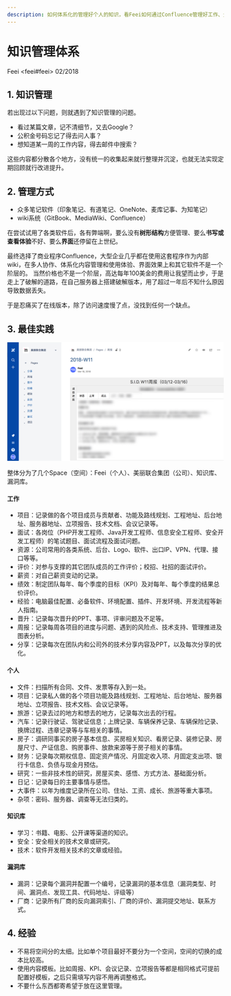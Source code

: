 ```yaml
---
description: 如何体系化的管理好个人的知识，看Feei如何通过Confluence管理好工作、生活、个人、项目以及知识库。
---
```


# 知识管理体系

Feei <feei#feei> 02/2018

## 1. 知识管理

若出现过以下问题，则就遇到了知识管理的问题。

- 看过某篇文章，记不清细节，又去Google？
- 公积金号码忘记了得去问人事？
- 想知道某一周的工作内容，得去邮件中搜索？

这些内容都分散各个地方，没有统一的收集起来就行整理并沉淀，也就无法实现定期回顾就行改进提升。

## 2. 管理方式

- 众多笔记软件（印象笔记、有道笔记、OneNote、麦库记事、为知笔记）
- wiki系统（GitBook、MediaWiki、Confluence）

在尝试试用了各类软件后，各有弊端啊，要么没有**树形结构**方便管理、要么**书写或查看体验**不好、要么**界面**还停留在上世纪。

最终选择了商业程序Confluence，大型企业几乎都在使用这套程序作为内部wiki，在多人协作、体系化内容管理和使用体验、界面效果上和其它软件不是一个阶层的。
当然价格也不是一个阶层，高达每年100美金的费用让我望而止步，于是走上了破解的道路，在自己服务器上搭建破解版本，用了超过一年后不知什么原因导致数据丢失。

于是忍痛买了在线版本，除了访问速度慢了点，没找到任何一个缺点。

## 3. 最佳实践

![知识管理系统](images/kms_01.jpg)

整体分为了几个Space（空间）：Feei（个人）、美丽联合集团（公司）、知识库、漏洞库。


#### 工作

- 项目：记录做的各个项目成员与贡献者、功能及路线规划、工程地址、后台地址、服务器地址、立项报告、技术文档、会议记录等。
- 面试：各岗位（PHP开发工程师、Java开发工程师、信息安全工程师、安全开发工程师）的笔试题目、面试流程及面试问题。
- 资源：公司常用的各类系统、后台、Logo、软件、出口IP、VPN、代理、接口等等。
- 评价：对参与支撑的其它团队成员的工作评价；校招、社招的面试评价。
- 薪资：对自己薪资变动的记录。
- 绩效：制定团队每年、每个季度的目标（KPI）及对每年、每个季度的结果总价评价。
- 经验：电脑最佳配置、必备软件、环境配置、插件、开发环境、开发流程等新人指南。
- 晋升：记录每次晋升的PPT、事项、评审问题及不足等。
- 周报：记录每周各项目的进度与问题、遇到的风险点、技术支持、管理推进及图表分析。
- 分享：记录每次在团队内和公司外的技术分享内容及PPT，以及每次分享的优化。

#### 个人

- 文件：扫描所有合同、文件、发票等存入到一处。
- 项目：记录私人做的各个项目功能及路线规划、工程地址、后台地址、服务器地址、立项报告、技术文档、会议记录等。
- 旅游：记录去过的地方和想去的地方，记录每次出去的行程。
- 汽车：记录行驶证、驾驶证信息；上牌记录、车辆保养记录、车辆保险记录、换牌过程、违章记录等与车相关的事情。
- 房子：调研同事买的房子基本信息、买房相关知识、看房记录、装修记录、房屋尺寸、产证信息、购房事件、放款来源等于房子相关的事情。
- 财务：记录每次期权信息、固定资产情况、月固定收入项、月固定支出项、银行卡信息、负债与现金月预估。
- 研究：一些非技术性的研究，房屋买卖、感悟、方式方法、基础面分析。
- 日记：记录每日的主要事情与感悟。
- 大事件：以年为维度记录所在公司、住址、工资、成长、旅游等重大事项。
- 杂项：密码、服务器、调查等无法归类的。

#### 知识库

- 学习：书籍、电影、公开课等渠道的知识。
- 安全：安全相关的技术文章或研究。
- 技术：软件开发相关技术的文章或经验。

#### 漏洞库

- 漏洞：记录每个漏洞并配置一个编号，记录漏洞的基本信息（漏洞类型、时间、漏洞点、发现工具、代码地址、评级等）
- 厂商：记录所有厂商的反向漏洞索引、厂商的评价、漏洞提交地址、联系方式。


## 4. 经验

- 不易将空间分的太细。比如单个项目最好不要分为一个空间，空间的切换的成本比较高。
- 使用内容模板。比如周报、KPI、会议记录、立项报告等都是相同格式可提前配置好模板，之后只需填写内容不用再调整格式。
- 不要什么东西都寄希望于放在这里管理。

